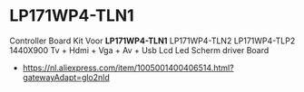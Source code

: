# LP171WP4-TLN1


Controller Board Kit Voor **LP171WP4-TLN1** LP171WP4-TLN2 LP171WP4-TLP2 1440X900 Tv + Hdmi + Vga + Av + Usb Lcd Led Scherm driver Board
* https://nl.aliexpress.com/item/1005001400406514.html?gatewayAdapt=glo2nld